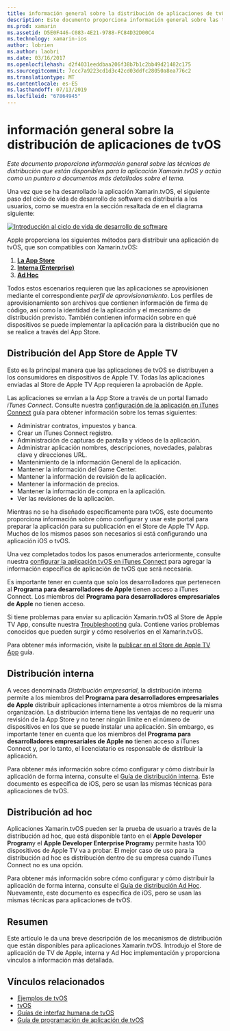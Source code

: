 ```yaml
---
title: información general sobre la distribución de aplicaciones de tvOS
description: Este documento proporciona información general sobre las técnicas de distribución que están disponibles para la aplicación Xamarin.tvOS y actúa como un puntero a documentos más detallados sobre el tema.
ms.prod: xamarin
ms.assetid: D5E0F446-C083-4E21-9788-FC84D32D00C4
ms.technology: xamarin-ios
author: lobrien
ms.author: laobri
ms.date: 03/16/2017
ms.openlocfilehash: d2f4031eeddbaa206f38b7b1c2bb49d21482c175
ms.sourcegitcommit: 7ccc7a9223cd1d3c42cd03ddfc28050a8ea776c2
ms.translationtype: MT
ms.contentlocale: es-ES
ms.lasthandoff: 07/13/2019
ms.locfileid: "67864945"
---
```

# <a name="tvos-app-distribution-overview"></a>información general sobre la distribución de aplicaciones de tvOS

_Este documento proporciona información general sobre las técnicas de distribución que están disponibles para la aplicación Xamarin.tvOS y actúa como un puntero a documentos más detallados sobre el tema._


Una vez que se ha desarrollado la aplicación Xamarin.tvOS, el siguiente paso del ciclo de vida de desarrollo de software es distribuirla a los usuarios, como se muestra en la sección resaltada de en el diagrama siguiente:


[![Introducción al ciclo de vida de desarrollo de software](images/publishingdiagram.png)](images/publishingdiagram.png#lightbox)


Apple proporciona los siguientes métodos para distribuir una aplicación de tvOS, que son compatibles con Xamarin.tvOS:

1. [**La App Store**](#Apple-TV-App-Store-Distribution)
2. [**Interna (Enterprise)** ](#In-House-Distribution) 
3. [**Ad Hoc**](#Ad_Hoc_Distribution) 

Todos estos escenarios requieren que las aplicaciones se aprovisionen mediante el correspondiente *perfil de aprovisionamiento*. Los perfiles de aprovisionamiento son archivos que contienen información de firma de código, así como la identidad de la aplicación y el mecanismo de distribución previsto. También contienen información sobre en qué dispositivos se puede implementar la aplicación para la distribución que no se realice a través del App Store.

<a name="Apple-TV-App-Store-Distribution" />

## <a name="apple-tv-app-store-distribution"></a>Distribución del App Store de Apple TV

Esto es la principal manera que las aplicaciones de tvOS se distribuyen a los consumidores en dispositivos de Apple TV. Todas las aplicaciones enviadas al Store de Apple TV App requieren la aprobación de Apple.

Las aplicaciones se envían a la App Store a través de un portal llamado *iTunes Connect*. Consulte nuestra [configuración de la aplicación en iTunes Connect](~/ios/deploy-test/app-distribution/app-store-distribution/itunesconnect.md) guía para obtener información sobre los temas siguientes:

- Administrar contratos, impuestos y banca.
- Crear un iTunes Connect registro.
- Administración de capturas de pantalla y vídeos de la aplicación.
- Administrar aplicación nombres, descripciones, novedades, palabras clave y direcciones URL.
- Mantenimiento de la información General de la aplicación.
- Mantener la información del Game Center.
- Mantener la información de revisión de la aplicación.
- Mantener la información de precios.
- Mantener la información de compra en la aplicación.
- Ver las revisiones de la aplicación.

Mientras no se ha diseñado específicamente para tvOS, este documento proporciona información sobre cómo configurar y usar este portal para preparar la aplicación para su publicación en el Store de Apple TV App. Muchos de los mismos pasos son necesarios si está configurando una aplicación iOS o tvOS.

Una vez completados todos los pasos enumerados anteriormente, consulte nuestra [configurar la aplicación tvOS en iTunes Connect](~/ios/tvos/deploy-test/app-distribution/itunes-connect.md) para agregar la información específica de aplicación de tvOS que será necesaria.

Es importante tener en cuenta que solo los desarrolladores que pertenecen al **Programa para desarrolladores de Apple** tienen acceso a iTunes Connect. Los miembros del **Programa para desarrolladores empresariales de Apple** no tienen acceso.

Si tiene problemas para enviar su aplicación Xamarin.tvOS al Store de Apple TV App, consulte nuestra [Troubleshooting](~/ios/tvos/troubleshooting.md) guía. Contiene varios problemas conocidos que pueden surgir y cómo resolverlos en el Xamarin.tvOS.

Para obtener más información, visite la [publicar en el Store de Apple TV App](~/ios/tvos/deploy-test/app-distribution/app-store-publishing.md) guía.

<a name="In-House-Distribution" />

## <a name="in-house-distribution"></a>Distribución interna

A veces denominada *Distribución empresarial*, la distribución interna permite a los miembros del **Programa para desarrolladores empresariales de Apple** distribuir aplicaciones internamente a otros miembros de la misma organización. La distribución interna tiene las ventajas de no requerir una revisión de la App Store y no tener ningún límite en el número de dispositivos en los que se puede instalar una aplicación. Sin embargo, es importante tener en cuenta que los miembros del **Programa para desarrolladores empresariales de Apple** **no** tienen acceso a iTunes Connect y, por lo tanto, el licenciatario es responsable de distribuir la aplicación.

Para obtener más información sobre cómo configurar y cómo distribuir la aplicación de forma interna, consulte el [Guía de distribución interna](~/ios/deploy-test/app-distribution/in-house-distribution.md). Este documento es específica de iOS, pero se usan las mismas técnicas para aplicaciones de tvOS.

<a name="Ad_Hoc_Distribution"/>

## <a name="ad-hoc-distribution"></a>Distribución ad hoc

Aplicaciones Xamarin.tvOS pueden ser la prueba de usuario a través de la distribución ad hoc, que está disponible tanto en el **Apple Developer Program**y el **Apple Developer Enterprise Program**y permite hasta 100 dispositivos de Apple TV va a probar. El mejor caso de uso para la distribución ad hoc es distribución dentro de su empresa cuando iTunes Connect no es una opción.

Para obtener más información sobre cómo configurar y cómo distribuir la aplicación de forma interna, consulte el [Guía de distribución Ad Hoc](~/ios/deploy-test/app-distribution/ad-hoc-distribution.md). Nuevamente, este documento es específica de iOS, pero se usan las mismas técnicas para aplicaciones de tvOS.

<a name="Summary" />

## <a name="summary"></a>Resumen

Este artículo le da una breve descripción de los mecanismos de distribución que están disponibles para aplicaciones Xamarin.tvOS. Introdujo el Store de aplicación de TV de Apple, interna y Ad Hoc implementación y proporciona vínculos a información más detallada.



## <a name="related-links"></a>Vínculos relacionados

- [Ejemplos de tvOS](https://developer.xamarin.com/samples/tvos/all/)
- [tvOS](https://developer.apple.com/tvos/)
- [Guías de interfaz humana de tvOS](https://developer.apple.com/tvos/human-interface-guidelines/)
- [Guía de programación de aplicación de tvOS](https://developer.apple.com/library/prerelease/tvos/documentation/General/Conceptual/AppleTV_PG/)
